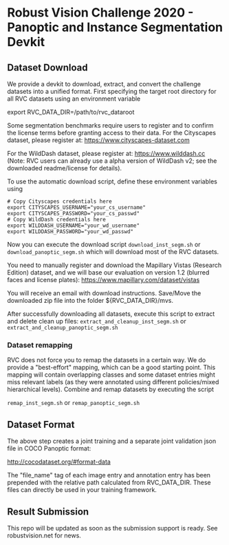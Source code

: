 # Robust Vision Challenge 2020 - Panoptic and Instance Segmentation Devkit #

## Dataset Download ##

We provide a devkit to download, extract, and convert the challenge datasets into a unified format. First specifying the target root directory for all RVC datasets using an environment variable

export RVC_DATA_DIR=/path/to/rvc_dataroot

Some segmentation benchmarks require users to register and to confirm the license terms before granting access to their data.
For the Cityscapes dataset, please register at: https://www.cityscapes-dataset.com 

For the WildDash dataset, please register at: https://www.wilddash.cc (Note: RVC users can already use a alpha version of WildDash v2; see the downloaded readme/license for details).

To use the automatic download script, define these environment variables using 

```
# Copy Cityscapes credentials here
export CITYSCAPES_USERNAME="your_cs_username"
export CITYSCAPES_PASSWORD="your_cs_passwd"
# Copy WildDash credentials here
export WILDDASH_USERNAME="your_wd_username"
export WILDDASH_PASSWORD="your_wd_passwd"
```

Now you can execute the download script ``` download_inst_segm.sh ``` or ``` download_panoptic_segm.sh ``` which will download most of the RVC datasets.

You need to manually register and download the Mapillary Vistas (Research Edition) dataset, and we will base our evaluation on version 1.2 (blurred faces and license plates):
https://www.mapillary.com/dataset/vistas

You will receive an email with download instructions. Save/Move the downloaded zip file into the folder ${RVC_DATA_DIR}/mvs.

After successfully downloading all datasets, execute this script to extract and delete clean up files:  ``` extract_and_cleanup_inst_segm.sh ``` or ```extract_and_cleanup_panoptic_segm.sh ```

### Dataset remapping ###

RVC does not force you to remap the datasets in a certain way. We do provide a "best-effort" mapping, which can be a good starting point. This mapping will contain overlapping classes and some dataset entries might miss relevant labels (as they were annotated using different policies/mixed hierarchical  levels). Combine and remap datasets by executing the script 

 ``` remap_inst_segm.sh ``` or  ``` remap_panoptic_segm.sh ```

## Dataset Format ##

The above step creates a joint training and a separate joint validation json file in COCO Panoptic format:

http://cocodataset.org/#format-data

The "file_name" tag of each image entry and annotation entry has been prepended with the relative path calculated from RVC_DATA_DIR.
These files can directly be used in your training framework.

## Result Submission ##
This repo will be updated as soon as the submission support is ready. See robustvision.net for news.


